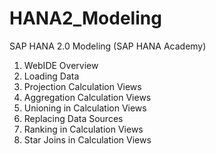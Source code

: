 # HANA2_Modeling
SAP HANA 2.0 Modeling (SAP HANA Academy)

1. WebIDE Overview
2. Loading Data
3. Projection Calculation Views
4. Aggregation Calculation Views
5. Unioning in Calculation Views
6. Replacing Data Sources
7. Ranking in Calculation Views
8. Star Joins in Calculation Views
